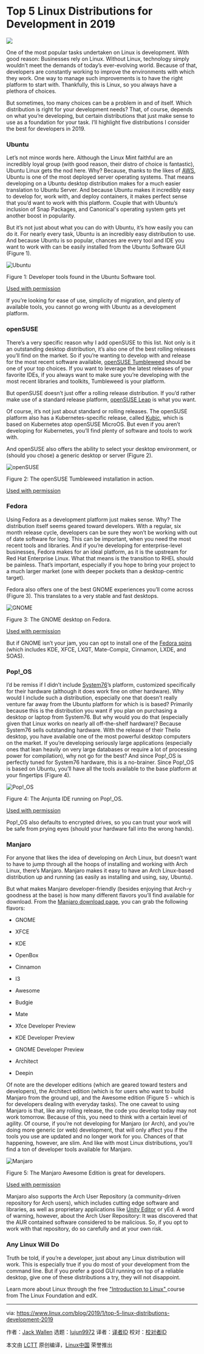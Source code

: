 [#]: collector: (lujun9972)
[#]: translator: (wxy)
[#]: reviewer: ( )
[#]: publisher: ( )
[#]: url: ( )
[#]: subject: (Top 5 Linux Distributions for Development in 2019)
[#]: via: (https://www.linux.com/blog/2019/1/top-5-linux-distributions-development-2019)
[#]: author: (Jack Wallen https://www.linux.com/users/jlwallen)

Top 5 Linux Distributions for Development in 2019
======

![](https://www.linux.com/sites/lcom/files/styles/rendered_file/public/dev-main.jpg?itok=DEe9pYtb)

One of the most popular tasks undertaken on Linux is development. With good reason: Businesses rely on Linux. Without Linux, technology simply wouldn’t meet the demands of today’s ever-evolving world. Because of that, developers are constantly working to improve the environments with which they work. One way to manage such improvements is to have the right platform to start with. Thankfully, this is Linux, so you always have a plethora of choices.

But sometimes, too many choices can be a problem in and of itself. Which distribution is right for your development needs? That, of course, depends on what you’re developing, but certain distributions that just make sense to use as a foundation for your task. I’ll highlight five distributions I consider the best for developers in 2019.

### Ubuntu

Let’s not mince words here. Although the Linux Mint faithful are an incredibly loyal group (with good reason, their distro of choice is fantastic), Ubuntu Linux gets the nod here. Why? Because, thanks to the likes of [AWS][1], Ubuntu is one of the most deployed server operating systems. That means developing on a Ubuntu desktop distribution makes for a much easier translation to Ubuntu Server. And because Ubuntu makes it incredibly easy to develop for, work with, and deploy containers, it makes perfect sense that you’d want to work with this platform. Couple that with Ubuntu’s inclusion of Snap Packages, and Canonical's operating system gets yet another boost in popularity.

But it’s not just about what you can do with Ubuntu, it’s how easily you can do it. For nearly every task, Ubuntu is an incredibly easy distribution to use. And because Ubuntu is so popular, chances are every tool and IDE you want to work with can be easily installed from the Ubuntu Software GUI (Figure 1).

![Ubuntu][3]

Figure 1: Developer tools found in the Ubuntu Software tool.

[Used with permission][4]

If you’re looking for ease of use, simplicity of migration, and plenty of available tools, you cannot go wrong with Ubuntu as a development platform.

### openSUSE

There’s a very specific reason why I add openSUSE to this list. Not only is it an outstanding desktop distribution, it’s also one of the best rolling releases you’ll find on the market. So if you’re wanting to develop with and release for the most recent software available, [openSUSE Tumbleweed][5] should be one of your top choices. If you want to leverage the latest releases of your favorite IDEs, if you always want to make sure you’re developing with the most recent libraries and toolkits, Tumbleweed is your platform.

But openSUSE doesn’t just offer a rolling release distribution. If you’d rather make use of a standard release platform, [openSUSE Leap][6] is what you want.

Of course, it’s not just about standard or rolling releases. The openSUSE platform also has a Kubernetes-specific release, called [Kubic][7], which is based on Kubernetes atop openSUSE MicroOS. But even if you aren’t developing for Kubernetes, you’ll find plenty of software and tools to work with.

And openSUSE also offers the ability to select your desktop environment, or (should you chose) a generic desktop or server (Figure 2).

![openSUSE][9]

Figure 2: The openSUSE Tumbleweed installation in action.

[Used with permission][4]

### Fedora

Using Fedora as a development platform just makes sense. Why? The distribution itself seems geared toward developers. With a regular, six month release cycle, developers can be sure they won’t be working with out of date software for long. This can be important, when you need the most recent tools and libraries. And if you’re developing for enterprise-level businesses, Fedora makes for an ideal platform, as it is the upstream for Red Hat Enterprise Linux. What that means is the transition to RHEL should be painless. That’s important, especially if you hope to bring your project to a much larger market (one with deeper pockets than a desktop-centric target).

Fedora also offers one of the best GNOME experiences you’ll come across (Figure 3). This translates to a very stable and fast desktops.

![GNOME][11]

Figure 3: The GNOME desktop on Fedora.

[Used with permission][4]

But if GNOME isn’t your jam, you can opt to install one of the [Fedora spins][12] (which includes KDE, XFCE, LXQT, Mate-Compiz, Cinnamon, LXDE, and SOAS).

### Pop!_OS

I’d be remiss if I didn’t include [System76][13]’s platform, customized specifically for their hardware (although it does work fine on other hardware). Why would I include such a distribution, especially one that doesn’t really venture far away from the Ubuntu platform for which is is based? Primarily because this is the distribution you want if you plan on purchasing a desktop or laptop from System76. But why would you do that (especially given that Linux works on nearly all off-the-shelf hardware)? Because System76 sells outstanding hardware. With the release of their Thelio desktop, you have available one of the most powerful desktop computers on the market. If you’re developing seriously large applications (especially ones that lean heavily on very large databases or require a lot of processing power for compilation), why not go for the best? And since Pop!_OS is perfectly tuned for System76 hardware, this is a no-brainer.
Since Pop!_OS is based on Ubuntu, you’ll have all the tools available to the base platform at your fingertips (Figure 4).

![Pop!_OS][15]

Figure 4: The Anjunta IDE running on Pop!_OS.

[Used with permission][4]

Pop!_OS also defaults to encrypted drives, so you can trust your work will be safe from prying eyes (should your hardware fall into the wrong hands).

### Manjaro

For anyone that likes the idea of developing on Arch Linux, but doesn’t want to have to jump through all the hoops of installing and working with Arch Linux, there’s Manjaro. Manjaro makes it easy to have an Arch Linux-based distribution up and running (as easily as installing and using, say, Ubuntu).

But what makes Manjaro developer-friendly (besides enjoying that Arch-y goodness at the base) is how many different flavors you’ll find available for download. From the [Manjaro download page][16], you can grab the following flavors:

  * GNOME

  * XFCE

  * KDE

  * OpenBox

  * Cinnamon

  * I3

  * Awesome

  * Budgie

  * Mate

  * Xfce Developer Preview

  * KDE Developer Preview

  * GNOME Developer Preview

  * Architect

  * Deepin




Of note are the developer editions (which are geared toward testers and developers), the Architect edition (which is for users who want to build Manjaro from the ground up), and the Awesome edition (Figure 5 - which is for developers dealing with everyday tasks). The one caveat to using Manjaro is that, like any rolling release, the code you develop today may not work tomorrow. Because of this, you need to think with a certain level of agility. Of course, if you’re not developing for Manjaro (or Arch), and you’re doing more generic (or web) development, that will only affect you if the tools you use are updated and no longer work for you. Chances of that happening, however, are slim. And like with most Linux distributions, you’ll find a ton of developer tools available for Manjaro.

![Manjaro][18]

Figure 5: The Manjaro Awesome Edition is great for developers.

[Used with permission][4]

Manjaro also supports the Arch User Repository (a community-driven repository for Arch users), which includes cutting edge software and libraries, as well as proprietary applications like [Unity Editor][19] or yEd. A word of warning, however, about the Arch User Repository: It was discovered that the AUR contained software considered to be malicious. So, if you opt to work with that repository, do so carefully and at your own risk.

### Any Linux Will Do

Truth be told, if you’re a developer, just about any Linux distribution will work. This is especially true if you do most of your development from the command line. But if you prefer a good GUI running on top of a reliable desktop, give one of these distributions a try, they will not disappoint.

Learn more about Linux through the free ["Introduction to Linux" ][20]course from The Linux Foundation and edX.

--------------------------------------------------------------------------------

via: https://www.linux.com/blog/2019/1/top-5-linux-distributions-development-2019

作者：[Jack Wallen][a]
选题：[lujun9972][b]
译者：[译者ID](https://github.com/译者ID)
校对：[校对者ID](https://github.com/校对者ID)

本文由 [LCTT](https://github.com/LCTT/TranslateProject) 原创编译，[Linux中国](https://linux.cn/) 荣誉推出

[a]: https://www.linux.com/users/jlwallen
[b]: https://github.com/lujun9972
[1]: https://aws.amazon.com/
[2]: https://www.linux.com/files/images/dev1jpg
[3]: https://www.linux.com/sites/lcom/files/styles/rendered_file/public/dev_1.jpg?itok=7QJQWBKi (Ubuntu)
[4]: https://www.linux.com/licenses/category/used-permission
[5]: https://en.opensuse.org/Portal:Tumbleweed
[6]: https://en.opensuse.org/Portal:Leap
[7]: https://software.opensuse.org/distributions/tumbleweed
[8]: /files/images/dev2jpg
[9]: https://www.linux.com/sites/lcom/files/styles/rendered_file/public/dev_2.jpg?itok=1GJmpr1t (openSUSE)
[10]: /files/images/dev3jpg
[11]: https://www.linux.com/sites/lcom/files/styles/rendered_file/public/dev_3.jpg?itok=_6Ki4EOo (GNOME)
[12]: https://spins.fedoraproject.org/
[13]: https://system76.com/
[14]: /files/images/dev4jpg
[15]: https://www.linux.com/sites/lcom/files/styles/rendered_file/public/dev_4.jpg?itok=nNG2Ax24 (Pop!_OS)
[16]: https://manjaro.org/download/
[17]: /files/images/dev5jpg
[18]: https://www.linux.com/sites/lcom/files/styles/rendered_file/public/dev_5.jpg?itok=RGfF2UEi (Manjaro)
[19]: https://unity3d.com/unity/editor
[20]: https://training.linuxfoundation.org/linux-courses/system-administration-training/introduction-to-linux
